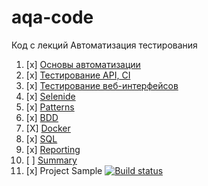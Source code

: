 # aqa-code
Код с лекций Автоматизация тестирования

1. [x] [Основы автоматизации](basics/)
1. [x] [Тестирование API, CI](api-ci/)
1. [x] [Тестирование веб-интерфейсов](web/)
1. [x] [Selenide](selenide/)
1. [x] [Patterns](patterns/)
1. [x] [BDD](bdd/)
1. [X] [Docker](docker/)
1. [x] [SQL](sql/)
1. [x] [Reporting](reporting/)
1. [ ] [Summary](summary/)
11. [x] Project Sample [![Build status](https://ci.appveyor.com/api/projects/status/89qkwx57mp4519j1?svg=true)](https://ci.appveyor.com/project/TATYANA-QA42/postmanecho-8gw2m)
